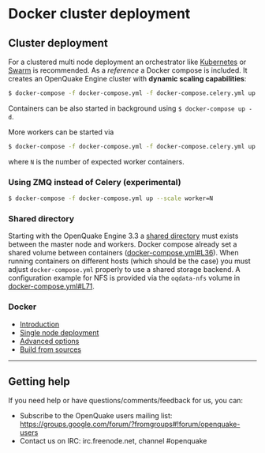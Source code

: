 # Docker cluster deployment

## Cluster deployment

For a clustered multi node deployment an orchestrator like [Kubernetes](https://kubernetes.io/) or [Swarm](https://docs.docker.com/engine/swarm/) is recommended.
As a _reference_ a Docker compose is included. It creates an OpenQuake Engine cluster with **dynamic scaling capabilities**:

```bash
$ docker-compose -f docker-compose.yml -f docker-compose.celery.yml up
```

Containers can be also started in background using `$ docker-compose up -d`.

More workers can be started via

```bash
$ docker-compose -f docker-compose.yml -f docker-compose.celery.yml up --scale worker=N
```
where `N` is the number of expected worker containers.


### Using ZMQ instead of Celery (experimental)

```bash
$ docker-compose -f docker-compose.yml up --scale worker=N
```

### Shared directory

Starting with the OpenQuake Engine 3.3 a [shared directory](../installing/cluster.md) must exists between the master node and workers. Docker compose already set a shared volume between containers ([docker-compose.yml#L36](../../docker/docker-compose.yml#L36)).
When running containers on different hosts (which should be the case) you must adjust `docker-compose.yml` properly to use a shared storage backend.
A configuration example for NFS is provided via the `oqdata-nfs` volume in [docker-compose.yml#L71](../../docker/docker-compose.yml#L71).

### Docker

- [Introduction](../installing/docker.md)
- [Single node deployment](single.md)
- [Advanced options](advanced.md)
- [Build from sources](../../docker.md#build-openquake-docker-images)

***

## Getting help
If you need help or have questions/comments/feedback for us, you can:
  * Subscribe to the OpenQuake users mailing list: https://groups.google.com/forum/?fromgroups#!forum/openquake-users
  * Contact us on IRC: irc.freenode.net, channel #openquake
